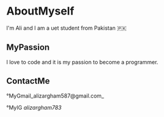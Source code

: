 # AboutMyself
I'm Ali and I am a uet student from Pakistan 🇵🇰

## MyPassion
I love to code and it is my passion to become a programmer.
## ContactMe
°MyGmail_alizargham587@gmail.com_

°MyIG _alizargham783_



<!--
**AliZargham01/AliZargham01** is a ✨ _special_ ✨ repository because its `README.md` (this file) appears on your GitHub profile.

Here are some ideas to get you started:

- 🔭 I’m currently working on ...
- 🌱 I’m currently learning ...
- 👯 I’m looking to collaborate on ...
- 🤔 I’m looking for help with ...
- 💬 Ask me about ...
- 📫 How to reach me: ...
- 😄 Pronouns: ...
- ⚡ Fun fact: ...
-->
